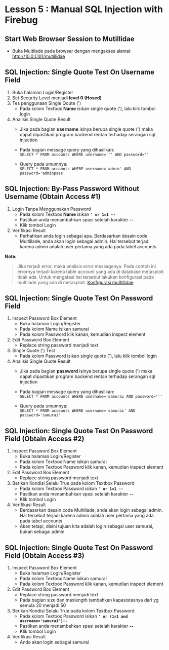# Lesson 5 : Manual SQL Injection with Firebug

## Start Web Browser Session to Mutillidae
- Buka Multilade pada browser dengan mengakses alamat http://10.0.1.101/mutillidae


## SQL Injection: Single Quote Test On Username Field
1. Buka halaman Login/Register
2. Set Security Level menjadi **level 0 (Hosed)**
3. Tes penggunaan Single Qoute (')  
   - Pada kolom Textbox **Name** isikan single quote ('), lalu klik tombol login
4. Analisis Single Quote Result  
   - Jika pada bagian **username** isinya berupa single quote (') maka dapat dipastikan program backend rentan terhadap serangan sql injection

   - Pada bagian message query yang dihasilkan:  
   `SELECT * FROM accounts WHERE username=''' AND password=''`

   - Query pada umumnya:  
   `SELECT * FROM accounts WHERE username='admin' AND password='adminpass'`

## SQL Injection: By-Pass Password Without Username (Obtain Access #1)
1. Login Tanpa Menggunakan Password
   - Pada kolom Textbox **Name** isikan **`' or 1=1 -- `**
   - Pastikan anda menambahkan spasi setelah karakter **--**
   - Klik tombol Login
2. Verifikasi Result
   - Perhatikan anda login sebagai apa. Berdasarkan desain code Multillade, anda akan login sebagai admin. Hal tersebut terjadi karena admin adalah user pertama yang ada pada tabel accounts

**Note:**
> Jika terjadi error, maka analisis error messagenya. 
> Pada contoh ini errornya terjadi karena table account yang ada di database metasploit tidak ada. Untuk mengatasi hal tersebut lakukan konfigurasi pada multilade yang ada di metasploit.
> [Konfigurasi multillidae](https://github.com/luqmanahmads/laporan-pksj/blob/master/Laporan_Tugas_Besar/konfigurasi_multillidae.md)

## SQL Injection: Single Quote Test On Password Field
1. Inspect Password Box Element
   - Buka halaman Login/Register
   - Pada kolom Name isikan samurai
   - Pada kolom Password klik kanan, kemudian inspect element
2. Edit Password Box Element
   - Replace string password menjadi text
3. Single Quote (') Test
   - Pada kolom Password isikan single quote ('), lalu klik tombol login
4. Analisis Single Quote Result
    - Jika pada bagian **password** isinya berupa single quote (') maka dapat dipastikan program backend rentan terhadap serangan sql injection

   - Pada bagian message query yang dihasilkan:  
   `SELECT * FROM accounts WHERE username='samurai AND password='''`

   - Query pada umumnya:  
   `SELECT * FROM accounts WHERE username='samurai' AND password='samurai'`

## SQL Injection: Single Quote Test On Password Field (Obtain Access #2)
1. Inspect Password Box Element
   - Buka halaman Login/Register
   - Pada kolom Textbox Name isikan samurai
   - Pada kolom Textbox Password klik kanan, kemudian inspect element
2. Edit Password Box Element
   - Replace string password menjadi text
3. Berikan Kondisi Selalu True pada kolom Textbox Password
   - Pada kolom Textbox Password isikan **`' or 1=1 -- `**
   - Pastikan anda menambahkan spasi setelah karakter **--**
   - Klik tombol Login
4. Verifikasi Result
   - Berdasarkan desain code Multillade, anda akan login sebagai admin. Hal tersebut terjadi karena admin adalah user pertama yang ada pada tabel accounts
   - Akan tetapi, disini tujuan kita adalah login sebagai user samurai, bukan sebagai admin

## SQL Injection: Single Quote Test On Password Field (Obtain Access #3)
1. Inspect Password Box Element
   - Buka halaman Login/Register
   - Pada kolom Textbox Name isikan samurai
   - Pada kolom Textbox Password klik kanan, kemudian inspect element
2. Edit Password Box Element
   - Replace string password menjadi text
   - Pada bagian size dan maxlength tambahkan kapasistasnya dari yg semula 20 menjadi 50
3. Berikan Kondisi Selalu True pada kolom Textbox Password
   - Pada kolom Textbox Password isikan **`' or (1=1 and username='samurai')--`**
   - Pastikan anda menambahkan spasi setelah karakter **--**
   - Klik tombol Login
4. Verifikasi Result
   - Anda akan login sebagai samurai